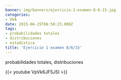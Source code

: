 ```yaml
---
banner: img/banners/ejercicio-1-examen-8-6-15.jpg
categories:
- UVA
date: 2015-06-15T06:50:23.000Z
tags:
- probabilidades totales
- distribuciones
- estadística
title: 'Ejercicio 1 examen 8/6/15'
---
```


probabilidades totales, distribuciones

{{< youtube VpVk6JF5JSI >}}
